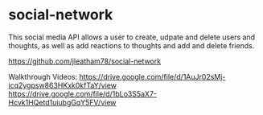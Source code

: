 # social-network

This social media API allows a user to create, udpate and delete users and thoughts, as well as add reactions to thoughts and add and delete friends.

https://github.com/jleatham78/social-network

Walkthrough Videos:
https://drive.google.com/file/d/1AuJr02sMj-icq2ygpsw863HKxk0kfTaY/view
https://drive.google.com/file/d/1bLo3S5aX7-Hcvk1HQetd1uiubgGqY5FV/view
